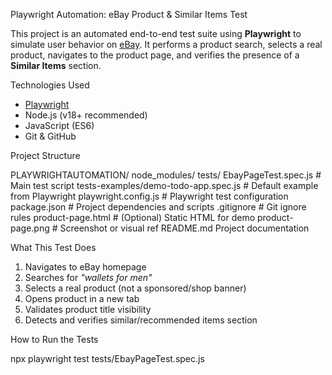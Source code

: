 Playwright Automation: eBay Product & Similar Items Test

This project is an automated end-to-end test suite using **Playwright** to simulate user behavior on [eBay](https://www.ebay.com/). It performs a product search, selects a real product, navigates to the product page, and verifies the presence of a **Similar Items** section.

Technologies Used

- [Playwright](https://playwright.dev/)
- Node.js (v18+ recommended)
- JavaScript (ES6)
- Git & GitHub

Project Structure

PLAYWRIGHTAUTOMATION/
node_modules/
tests/ EbayPageTest.spec.js # Main test script
tests-examples/demo-todo-app.spec.js # Default example from Playwright
playwright.config.js # Playwright test configuration
package.json # Project dependencies and scripts
.gitignore # Git ignore rules
product-page.html # (Optional) Static HTML for demo
product-page.png # Screenshot or visual ref
README.md Project documentation


What This Test Does

1. Navigates to eBay homepage  
2. Searches for _"wallets for men"_  
3. Selects a real product (not a sponsored/shop banner)  
4. Opens product in a new tab  
5. Validates product title visibility  
6. Detects and verifies similar/recommended items section



How to Run the Tests

npx playwright test tests/EbayPageTest.spec.js

